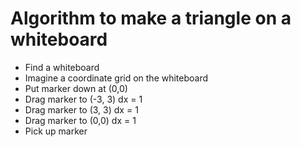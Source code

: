 # Algorithm to make a triangle on a whiteboard
- Find a whiteboard
- Imagine a coordinate grid on the whiteboard
- Put marker down at (0,0)
- Drag marker to (-3, 3) dx = 1
- Drag marker to (3, 3) dx = 1
- Drag marker to (0,0) dx = 1
- Pick up marker